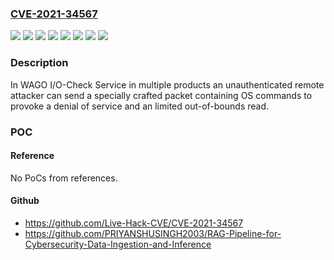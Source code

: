### [CVE-2021-34567](https://cve.mitre.org/cgi-bin/cvename.cgi?name=CVE-2021-34567)
![](https://img.shields.io/static/v1?label=Product&message=750-81xx%2Fxxx-xxxFW&color=blue)
![](https://img.shields.io/static/v1?label=Product&message=750-82xx%2Fxxx-xxx&color=blue)
![](https://img.shields.io/static/v1?label=Product&message=752-8303%2F8000-0002&color=blue)
![](https://img.shields.io/static/v1?label=Product&message=762-4xxx&color=blue)
![](https://img.shields.io/static/v1?label=Product&message=762-5xxx&color=blue)
![](https://img.shields.io/static/v1?label=Product&message=762-6xxx&color=blue)
![](https://img.shields.io/static/v1?label=Version&message=%3D%20FW1%20&color=brighgreen)
![](https://img.shields.io/static/v1?label=Vulnerability&message=CWE-125%20Out-of-bounds%20Read&color=brighgreen)

### Description

In WAGO I/O-Check Service in multiple products an unauthenticated remote attacker can send a specially crafted packet containing OS commands to provoke a denial of service and an limited out-of-bounds read.

### POC

#### Reference
No PoCs from references.

#### Github
- https://github.com/Live-Hack-CVE/CVE-2021-34567
- https://github.com/PRIYANSHUSINGH2003/RAG-Pipeline-for-Cybersecurity-Data-Ingestion-and-Inference

